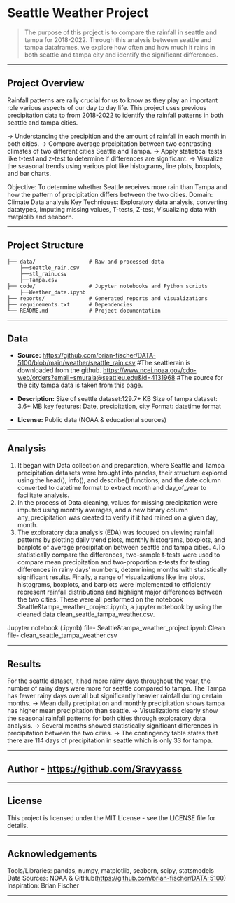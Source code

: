 # Seattle Weather Project

> The purpose of this project is to compare the rainfall in seattle and tampa for 2018-2022. Through this analysis between seattle and tampa dataframes, we explore how often and how much it rains in both seattle and tampa city and identify the significant differences.

---
## Project Overview

Rainfall patterns are rally crucial for us to know as they play an important role various aspects of our day to day life.
This project uses previous precipitation data to from 2018-2022 to identify the rainfall patterns in both seattle and tampa cities.

-> Understanding the precipition and the amount of rainfall in each month in both cities.
-> Compare average precipitation between two contrasting climates of two different cities Seattle and Tampa.
-> Apply statistical tests like t-test and z-test to determine if differences are significant.
-> Visualize the seasonal trends using various plot like histograms, line plots, boxplots, and bar charts.


Objective: To determine whether Seattle receives more rain than Tampa and how the pattern of precipitation differs between the two cities.
Domain: Climate Data analysis 
Key Techniques: Exploratory data analysis, converting datatypes, Imputing missing values, T-tests, Z-test, Visualizing data with matplolib and seaborn.

---
## Project Structure

```
├── data/                 # Raw and processed data
    ├──seattle_rain.csv     
    ├──stl_rain.csv          
    ├──Tampa.csv            
├── code/                 # Jupyter notebooks and Python scripts
    ├──Weather_data.ipynb 
├── reports/              # Generated reports and visualizations
├── requirements.txt      # Dependencies
└── README.md             # Project documentation
```

---

## Data

- **Source:**
https://github.com/brian-fischer/DATA-5100/blob/main/weather/seattle_rain.csv #The seattlerain is downloaded from the github.
https://www.ncei.noaa.gov/cdo-web/orders?email=smurala@seattleu.edu&id=4131968 #The source for the city tampa data is taken from this page.

- **Description:**
Size of seattle dataset:129.7+ KB
Size of tampa dataset: 3.6+ MB
key features: Date, precipitation, city
Format: datetime format

- **License:** Public data (NOAA & educational sources)

---

## Analysis

1. It began with Data collection and preparation, where Seattle and Tampa precipitation datasets were brought into pandas, their structure explored using the head(), info(), and describe() functions, and the date column converted to datetime format to extract month and day_of_year to facilitate analysis.
2. In the process of Data cleaning, values for missing precipitation were imputed using monthly averages, and a new binary column any_precipitation was created to verify if it had rained on a given day, month. 
3. The exploratory data analysis (EDA) was focused on viewing rainfall patterns by plotting daily trend plots, monthly histograms, boxplots, and barplots of average precipitation between seattle and tampa cities. 
4.To statistically compare the differences, two-sample t-tests were used to compare mean precipitation and two-proportion z-tests for testing differences in rainy days' numbers, determining months with statistically significant results. Finally, a range of visualizations like line plots, histograms, boxplots, and barplots were implemented to efficiently represent rainfall distributions and highlight major differences between the two cities. These were all performed on the notebook Seattle&tampa_weather_project.ipynb, a jupyter notebook by using the cleaned data clean_seattle_tampa_weather.csv.

Jupyter notebook (.ipynb) file- Seattle&tampa_weather_project.ipynb
Clean file- clean_seattle_tampa_weather.csv

---

## Results

For the seattle dataset, it had more rainy days throughout the year, the number of rainy days were more for seattle compared to tampa.
The Tampa has fewer rainy days overall but significantly heavier rainfall during certain months.
-> Mean daily precipitation and monthly precipitation shows tampa has higher mean precipitation than seattle.
-> Visualizations clearly show the seasonal rainfall patterns for both cities through exploratory data analysis.
-> Several months showed statistically significant differences in precipitation between the two cities.
-> The contingency table states that there are 114 days of precipitation in seattle which is only 33 for tampa.

---

## Author - https://github.com/Sravyasss

---

## License

This project is licensed under the MIT License - see the LICENSE file for details.

---
## Acknowledgements

Tools/Libraries: pandas, numpy, matplotlib, seaborn, scipy, statsmodels
Data Sources: NOAA & GitHub(https://github.com/brian-fischer/DATA-5100) 
Inspiration: Brian Fischer

---
